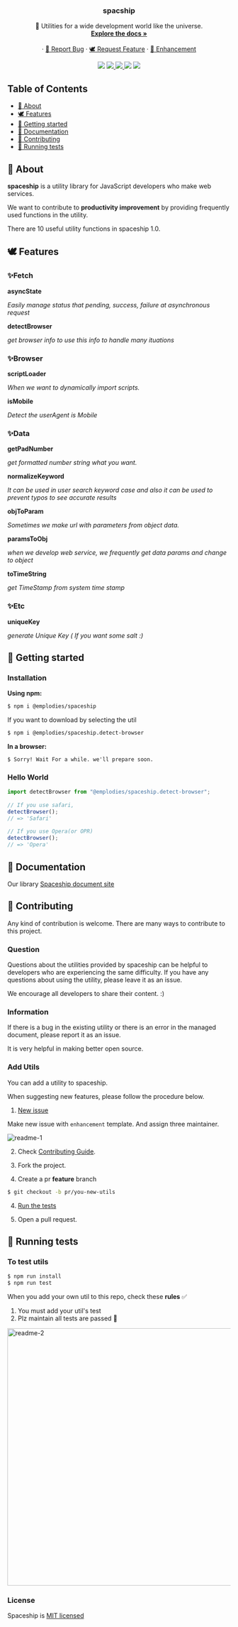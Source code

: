 <p align="center">
<h3 align="center">spacship</h3>

<p align="center">
🚀 Utilities for a wide development world like the universe.
<br>
<a href="[https://pirix-gh.github.io/ts-toolbelt/](https://pirix-gh.github.io/ts-toolbelt/)" target="_blank"><strong>Explore the docs »</strong></a>
<br>
<br>
·
<a href="https://github.com/emplody/spaceship/issues/new?template=bug.md">🐞 Report Bug</a>
·
<a href="https://github.com/emplody/spaceship/issues/new?template=feature.md">🕊 Request Feature</a>
·
<a href="https://github.com/emplody/spaceship/issues/new?template=enchancement.md">🌈 Enhancement</a>
</p>
</p>

<p align="center">
<img src="https://img.shields.io/badge/maintained%20with-lerna-cc00ff.svg">
<a href="https://travis-ci.com/emplody/spaceship" target="_blank">
<img src="https://travis-ci.com/emplody/spaceship.svg?branch=develop">
</a>
<a href="http://makeapullrequest.com/" target="_blank">
<img src="https://img.shields.io/badge/PRs-welcome-brightgreen.svg">
</a>
<img src="https://img.shields.io/github/license/emplody/spaceship">
<img src="https://img.shields.io/github/issues/emplody/spaceship">
</p>

## Table of Contents

- [🌝 About](#-about)
- [🕊 Features](#-features)
- [🏁 Getting started](#-getting-started)
- [📖 Documentation](#-documentation-)
- [🎁 Contributing](#-contributing)
- [💉 Running tests](#-running-tests)

## 🌝 About

**spaceship** is a utility library for JavaScript developers who make web services.

We want to contribute to **productivity improvement** by providing frequently used functions in the utility.

There are 10 useful utility functions in spaceship 1.0.

## 🕊 Features

### ✨Fetch

**asyncState**

*Easily manage status that pending, success, failure at asynchronous request*

**detectBrowser**

*get browser info to use this info to handle many ituations*

### ✨Browser

**scriptLoader**

*When we want to dynamically import scripts.*

**isMobile**

*Detect the userAgent is Mobile*


### ✨Data

**getPadNumber**

*get formatted number string what you want.*

**normalizeKeyword**

*It can be used in user search keyword case and also it can be used to prevent typos to see accurate results*

**objToParam**

*Sometimes we make url with parameters from object data.*

**paramsToObj**

*when we develop web service, we frequently get data params and change to object*

**toTimeString**

*get TimeStamp from system time stamp*

### ✨Etc

**uniqueKey**

*generate Unique Key ( If you want some salt :)*

## 🏁 Getting started

### **Installation**

**Using npm:**
```bash
$ npm i @emplodies/spaceship
```

If you want to download by selecting the util
```bash
$ npm i @emplodies/spaceship.detect-browser
```
**In a browser:**
```
$ Sorry! Wait For a while. we'll prepare soon.
```

### Hello World
```js
import detectBrowser from "@emplodies/spaceship.detect-browser";
    
// If you use safari,
detectBrowser();
// => 'Safari'
    
// If you use Opera(or OPR)
detectBrowser();
// => 'Opera'
```

## 📖 Documentation

Our library [Spaceship document site](https://spaceship-js.netlify.com/) 


## 🎁 Contributing

Any kind of contribution is welcome. There are many ways to contribute to this project. 

### Question

Questions about the utilities provided by spaceship can be helpful to developers who are experiencing the same difficulty. If you have any questions about using the utility, please leave it as an issue.

We encourage all developers to share their content. :)

### Information

If there is a bug in the existing utility or there is an error in the managed document, please report it as an issue.

It is very helpful in making better open source.

### Add Utils

You can add a utility to spaceship.

When suggesting new features, please follow the procedure below.

1. [New issue](https://github.com/emplody/spaceship/issues/new?template=enchancement.md)

Make new issue with `enhancement` template. And assign three maintainer. 

![readme-1](https://user-images.githubusercontent.com/18658235/62133543-ea6bd300-b319-11e9-9adb-c0be2542d750.png)

2. Check [Contributing Guide](https://github.com/emplody/spaceship/blob/develop/CONTRIBUTING.md). 

3. Fork the project. 

3. Create a pr **feature**  branch
```bash
$ git checkout -b pr/you-new-utils
```
4. [Run the tests](#-running-tests)

5. Open a pull request.

## 💉 Running tests

### **To test utils**
```bash
$ npm run install
$ npm run test
```

When you add your own util to this repo, check these **rules** ✅

1. You must add your util's test
2. Plz maintain all tests are passed 🙏

<img width="580" alt="readme-2" src="https://user-images.githubusercontent.com/18658235/62133545-eb046980-b319-11e9-95f9-fe295ef11477.png">

### **License**

Spaceship is [MIT licensed](https://github.com/emplody/spaceship/blob/develop/LICENSE)